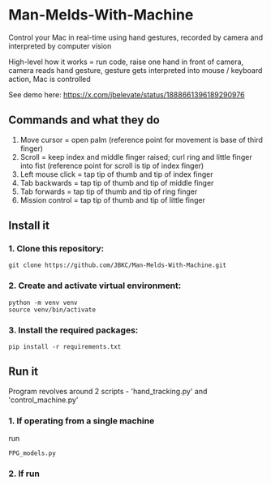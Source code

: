 # Man-Melds-With-Machine
Control your Mac in real-time using hand gestures, recorded by camera and interpreted by computer vision 

High-level how it works = run code, raise one hand in front of camera, camera reads hand gesture, gesture gets interpreted into mouse / keyboard action, Mac is controlled 

See demo here: https://x.com/jbelevate/status/1888661396189290976

## Commands and what they do
1. Move cursor = open palm (reference point for movement is base of third finger)
2. Scroll = keep index and middle finger raised; curl ring and little finger into fist (reference point for scroll is tip of index finger)
3. Left mouse click = tap tip of thumb and tip of index finger
4. Tab backwards = tap tip of thumb and tip of middle finger
5. Tab forwards = tap tip of thumb and tip of ring finger
6. Mission control = tap tip of thumb and tip of little finger

## Install it
### 1. Clone this repository:
   ```
   git clone https://github.com/JBKC/Man-Melds-With-Machine.git
   ```

### 2. Create and activate virtual environment:
   ```
   python -m venv venv
   source venv/bin/activate
   ```

### 3. Install the required packages:
   ```
   pip install -r requirements.txt
   ```

## Run it
Program revolves around 2 scripts - 'hand_tracking.py' and 'control_machine.py'
### 1. If operating from a single machine
run
```
PPG_models.py
```
### 2. If run

